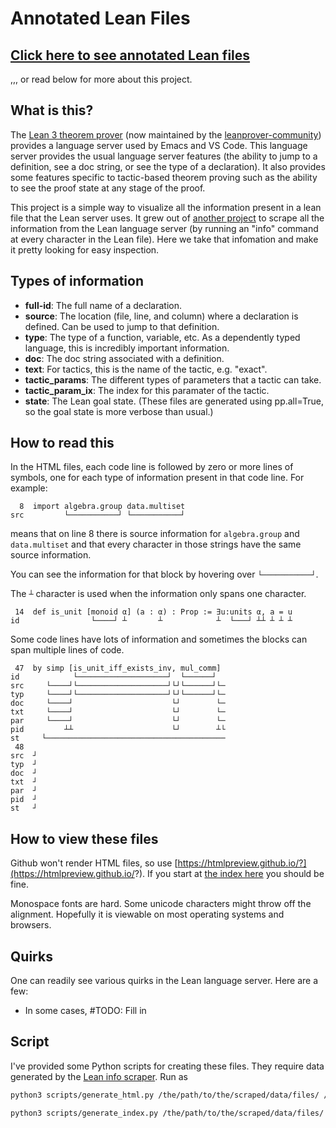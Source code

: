 # Annotated Lean Files

## [Click here to see annotated Lean files](index.md)

,,, or read below for more about this project.

## What is this?

The [Lean 3 theorem prover](https://leanprover.github.io/) (now maintained by the [leanprover-community](https://leanprover-community.github.io/)) provides a language server used by Emacs and VS Code.  This language server provides the usual language server features (the ability to jump to a definition, see a doc string, or see the type of a declaration).  It also provides some features specific to tactic-based theorem proving such as the ability to see the proof state at any stage of the proof.

This project is a simple way to visualize all the information present in a lean file that the Lean server uses.  It grew out of [another project](https://github.com/jasonrute/lean_info_scrapper) to scrape all the information from the Lean language server (by running an "info" command at every character in the Lean file).  Here we take that infomation and make it pretty looking for easy inspection.

## Types of information

- **full-id**: The full name of a declaration.
- **source**: The location (file, line, and column) where a declaration is defined.  Can be used to jump to that definition.
- **type**: The type of a function, variable, etc.  As a dependently typed language, this is incredibly important information.
- **doc**: The doc string associated with a definition.
- **text**: For tactics, this is the name of the tactic, e.g. "exact".
- **tactic_params**: The different types of parameters that a tactic can take.
- **tactic_param_ix**: The index for this paramater of the tactic.
- **state**: The Lean goal state.  (These files are generated using pp.all=True, so the goal state is more verbose than usual.)

## How to read this

In the HTML files, each code line is followed by zero or more lines of symbols, one for each type of information present in that code line.  For example:
```
  8  import algebra.group data.multiset
src         └───────────┘ └───────────┘
```
means that on line 8 there is source information for `algebra.group` and `data.multiset` and that every character in those strings have the same source information.

You can see the information for that block by hovering over `└───────────┘`.

The `┴` character is used when the information only spans one character.
```
 14  def is_unit [monoid α] (a : α) : Prop := ∃u:units α, a = u
id                └────┘ ┴       ┴            ┴  └───┘ ┴┴ ┴ ┴ ┴
```

Some code lines have lots of information and sometimes the blocks can span multiple lines of code.
```
 47  by simp [is_unit_iff_exists_inv, mul_comm]
id            └────────────────────┘  └──────┘
src     └────┘└────────────────────┘└┘└──────┘└─
typ     └────┘└────────────────────┘└┘└──────┘└─
doc     └────┘                      └┘        └─
txt     └────┘                      └┘        └─
par     └────┘                      └┘        └─
pid         ┴┴                      └┘        ┴└
st     └────────────────────────────────────────
 48  
src  ┘
typ  ┘
doc  ┘
txt  ┘
par  ┘
pid  ┘
st   ┘
```

## How to view these files

Github won't render HTML files, so use [https://htmlpreview.github.io/?](https://htmlpreview.github.io/?).  If you start at [the index here](index.md) you should be fine.

  Monospace fonts are hard.  Some unicode characters might throw off the alignment.  Hopefully it is viewable on most operating systems and browsers.
  
## Quirks

One can readily see various quirks in the Lean language server.  Here are a few:

- In some cases, 
#TODO: Fill in

## Script

I've provided some Python scripts for creating these files.  They require data generated by the [Lean info scraper](https://github.com/jasonrute/lean_info_scrapper).  Run as 
```bash
python3 scripts/generate_html.py /the/path/to/the/scraped/data/files/ /the/path/to/mathlib/src/ /the/path/to/lean/library/ html/

python3 scripts/generate_index.py /the/path/to/the/scraped/data/files/ github_account/thisrepo html/ index.md
```